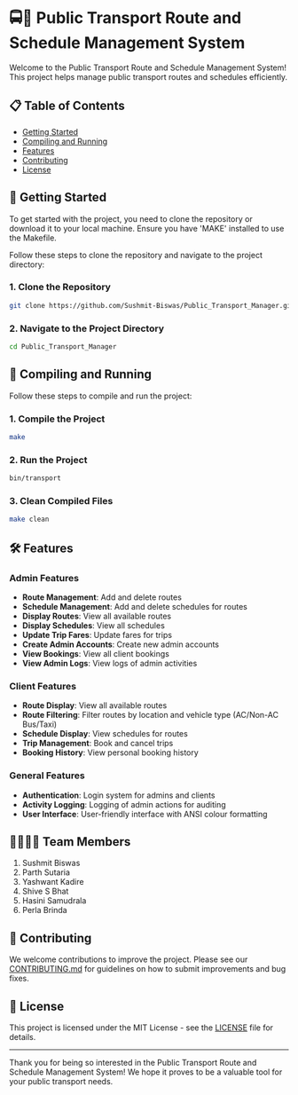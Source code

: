 # 🚍🚖 Public Transport Route and Schedule Management System

Welcome to the Public Transport Route and Schedule Management System! This project helps manage public transport routes and schedules efficiently.

## 📋 Table of Contents

- [Getting Started](#getting-started)
- [Compiling and Running](#compiling-and-running)
- [Features](#features)
- [Contributing](#contributing)
- [License](#license)

## 🏁 Getting Started

To get started with the project, you need to clone the repository or download it to your local machine. Ensure you have 'MAKE' installed to use the Makefile.

Follow these steps to clone the repository and navigate to the project directory:

### 1. Clone the Repository

```bash
git clone https://github.com/Sushmit-Biswas/Public_Transport_Manager.git
```

### 2. Navigate to the Project Directory

```bash
cd Public_Transport_Manager
```

## 🚀 Compiling and Running

Follow these steps to compile and run the project:

### 1. **Compile the Project**
```bash
make
```

### 2. **Run the Project**
```bash
bin/transport
```

### 3. **Clean Compiled Files**
```bash
make clean
```

## 🛠️ Features

### Admin Features
- **Route Management**: Add and delete routes
- **Schedule Management**: Add and delete schedules for routes
- **Display Routes**: View all available routes
- **Display Schedules**: View all schedules
- **Update Trip Fares**: Update fares for trips
- **Create Admin Accounts**: Create new admin accounts
- **View Bookings**: View all client bookings
- **View Admin Logs**: View logs of admin activities

### Client Features
- **Route Display**: View all available routes
- **Route Filtering**: Filter routes by location and vehicle type (AC/Non-AC Bus/Taxi)
- **Schedule Display**: View schedules for routes
- **Trip Management**: Book and cancel trips
- **Booking History**: View personal booking history

### General Features
- **Authentication**: Login system for admins and clients
- **Activity Logging**: Logging of admin actions for auditing
- **User Interface**: User-friendly interface with ANSI colour formatting


## 👨🏻👩🏻 Team Members
1. Sushmit Biswas
2. Parth Sutaria
3. Yashwant Kadire
4. Shive S Bhat
5. Hasini Samudrala
6. Perla Brinda


## 🤝 Contributing

We welcome contributions to improve the project. Please see our [CONTRIBUTING.md](CONTRIBUTING.md) for guidelines on how to submit improvements and bug fixes.

## 📝 License

This project is licensed under the MIT License - see the [LICENSE](LICENSE) file for details.

---



Thank you for being so interested in the Public Transport Route and Schedule Management System! We hope it proves to be a valuable tool for your public transport needs.
